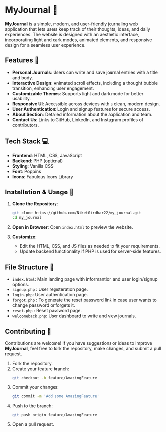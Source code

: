 # MyJournal 📝

**MyJournal** is a simple, modern, and user-friendly journaling web application that lets users keep track of their thoughts, ideas, and daily experiences. The website is designed with an aesthetic interface, incorporating light and dark modes, animated elements, and responsive design for a seamless user experience.

## Features 🚀

- **Personal Journals**: Users can write and save journal entries with a title and body.
- **Interactive Design**: Animated scroll effects, including a thought bubble transition, enhancing user engagement.
- **Customizable Themes**: Supports light and dark mode for better usability.
- **Responsive UI**: Accessible across devices with a clean, modern design.
- **User Authentication**: Login and signup features for secure access.
- **About Section**: Detailed information about the application and team.
- **Contact Us**: Links to GitHub, LinkedIn, and Instagram profiles of contributors.

## Tech Stack 💻

- **Frontend**: HTML, CSS, JavaScript
- **Backend**: PHP (optional)
- **Styling**: Vanilla CSS
- **Font**: Poppins
- **Icons**: Fabulous Icons Library

## Installation & Usage 📖

1. **Clone the Repository**:
   ```bash
   git clone https://github.com/NiketGirdhar22/my_journal.git
   cd my_journal
   ```

2. **Open in Browser**:
   Open `index.html` to preview the website.

3. **Customize**:
   - Edit the HTML, CSS, and JS files as needed to fit your requirements.
   - Update backend functionality if PHP is used for server-side features.

## File Structure 📂

- `index.html`: Main landing page with informantion and user login/signup options.
- `signup.php` : User registeration page.
- `login.php`: User authentication page.
- `forgot.php` : To generate the reset password link in case user wants to change password or forgets it.
- `reset.php` : Reset password page.
- `welcomeback.php`: User dashboard to write and view journals.

## Contributing 🤝

Contributions are welcome! If you have suggestions or ideas to improve **MyJournal**, feel free to fork the repository, make changes, and submit a pull request.

1. Fork the repository.
2. Create your feature branch:
   ```bash
   git checkout -b feature/AmazingFeature
   ```
3. Commit your changes:
   ```bash
   git commit -m 'Add some AmazingFeature'
   ```
4. Push to the branch:
   ```bash
   git push origin feature/AmazingFeature
   ```
5. Open a pull request.